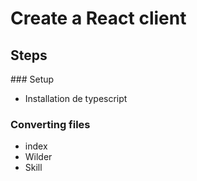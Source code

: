 # Create a React client

## Steps

### Setup

- Installation de typescript

### Converting files

- index
- Wilder
- Skill
